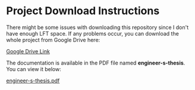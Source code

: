 # Project Download Instructions

There might be some issues with downloading this repository since I don't have enough LFT space. If any problems occur, you can download the whole project from Google Drive here:

[Google Drive Link](https://drive.google.com/drive/folders/1sD5QrBoykG7a4Ok4TKTYaGzozysfQ77Y?usp=sharing)

The documentation is available in the PDF file named **engineer-s-thesis**. You can view it below:

[engineer-s-thesis.pdf](./Engineer-s-Thesis.pdf)

